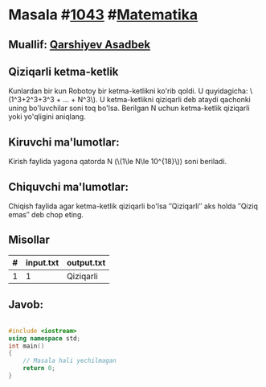 
<h1>Masala #<a href="https://robocontest.uz/tasks/1043">1043</a> #<a href="https://robocontest.uz/tasks?category=7">Matematika</a></h1>
<h2> Muallif: <a href="https://robocontest.uz/profile/asadbek">Qarshiyev Asadbek</a></h2>
<h2>Qiziqarli ketma-ketlik</h2>
<p>Kunlardan bir kun Robotoy bir ketma-ketlikni ko'rib qoldi. U quyidagicha:
\(1^3+2^3+3^3 + ... + N^3\).
U ketma-ketlikni qiziqarli deb ataydi qachonki uning bo'luvchilar soni toq bo'lsa.
Berilgan N uchun ketma-ketlik qiziqarli yoki yo'qligini aniqlang.</p>
<h2>Kiruvchi ma'lumotlar:</h2>
<p>Kirish faylida yagona qatorda N (\(1\le N\le 10^{18}\)) soni beriladi.</p>
<h2>Chiquvchi ma'lumotlar:</h2>
<p>Chiqish faylida agar ketma-ketlik qiziqarli bo'lsa ″Qiziqarli″ aks holda ″Qiziq emas″ deb chop eting.</p>
<h2>Misollar</h2>
<table>
    <thead>
        <tr>
            <th>#</th>
            <th>input.txt</th>
            <th>output.txt</th>
        </tr>
    </thead>
    <tbody>
            <tr>
                <td>1</td>
                <td>1</td>
                <td>Qiziqarli</td>
            </tr>
    </tbody>
    </table>
    
<h2>Javob:</h2>

######
```cpp
#include <iostream>
using namespace std;
int main()
{
    // Masala hali yechilmagan
    return 0;
}
```
